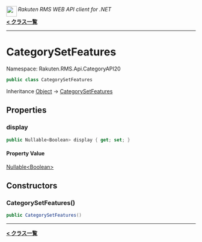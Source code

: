 <img align="left" style="height: 2em;" src="https://webservice.rakuten.co.jp/favicon.ico"><em>Rakuten RMS WEB API client for .NET</em>

[**< クラス一覧**](./)
- - -

# CategorySetFeatures

Namespace: Rakuten.RMS.Api.CategoryAPI20

```csharp
public class CategorySetFeatures
```

Inheritance [Object](https://docs.microsoft.com/en-us/dotnet/api/system.object) → [CategorySetFeatures](./rakuten.rms.api.categoryapi20.categorysetfeatures)

## Properties

### <a id="properties-display"/>**display**

```csharp
public Nullable<Boolean> display { get; set; }
```

#### Property Value

[Nullable&lt;Boolean&gt;](https://docs.microsoft.com/en-us/dotnet/api/system.nullable-1)<br>

## Constructors

### <a id="constructors-.ctor"/>**CategorySetFeatures()**

```csharp
public CategorySetFeatures()
```


- - -
[**< クラス一覧**](./)
